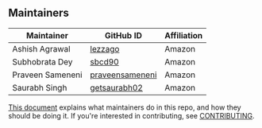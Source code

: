## Maintainers
| Maintainer | GitHub ID | Affiliation |
| --------------- | --------- | ----------- |
| Ashish Agrawal | [lezzago](https://github.com/lezzago) | Amazon |
| Subhobrata Dey | [sbcd90](https://github.com/sbcd90) | Amazon |
| Praveen Sameneni | [praveensameneni](https://github.com/praveensameneni) | Amazon |
| Saurabh Singh | [getsaurabh02](https://github.com/getsaurabh02) | Amazon |

[This document](https://github.com/opensearch-project/.github/blob/main/MAINTAINERS.md) explains what maintainers do in this repo, and how they should be doing it. If you're interested in contributing, see [CONTRIBUTING](CONTRIBUTING.md).